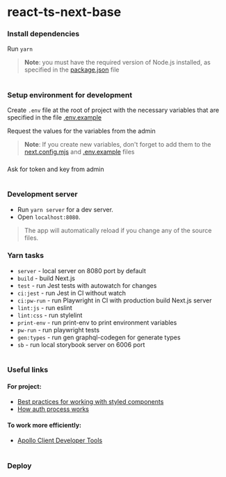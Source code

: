 # react-ts-next-base

### Install dependencies

Run `yarn`

> **Note**: you must have the required version of Node.js installed, as specified in the [package.json](package.json) file

#

### Setup environment for development

Create `.env` file at the root of project with the necessary variables that are specified in the file [.env.example](.env.example)

Request the values for the variables from the admin

> **Note**: If you create new variables, don't forget to add them to the [next.config.mjs](next.config.mjs) and [.env.example](.env.example) files

###

Ask for token and key from admin

#

### Development server

- Run `yarn server` for a dev server.
- Open `localhost:8080`.

> The app will automatically reload if you change any of the source files.

### Yarn tasks

- `server` - local server on 8080 port by default
- `build` - build Next.js
- `test` - run Jest tests with autowatch for changes
- `ci:jest` - run Jest in CI without watch
- `ci:pw-run` - run Playwright in CI with production build Next.js server
- `lint:js` - run eslint
- `lint:css` - run stylelint
- `print-env` - run print-env to print environment variables
- `pw-run` - run playwright tests
- `gen:types` - run gen graphql-codegen for generate types
- `sb` - run local storybook server on 6006 port

#

### Useful links
#### For project:
- [Best practices for working with styled components](./public/styles/bestPractiseForStyledComponents.md)
- [How auth process works](./lib/AuthProcess.md)

#### To work more efficiently:

- [Apollo Client Developer Tools](https://chrome.google.com/webstore/detail/apollo-client-developer-t/jdkknkkbebbapilgoeccciglkfbmbnfm)

#

### Deploy
